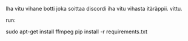 Iha vitu vihane botti joka soittaa discordi iha vitu vihasta itäräppii. vittu.


run:

sudo apt-get install ffmpeg
pip install -r requirements.txt